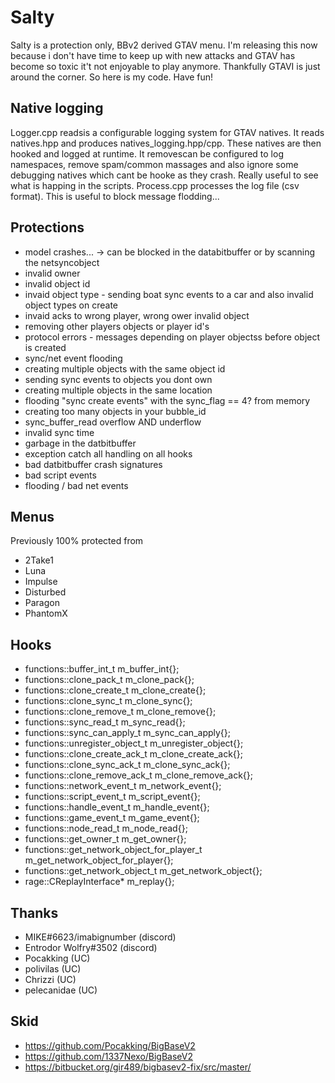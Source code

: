 # Salty

Salty is a protection only, BBv2 derived GTAV menu. I'm releasing this now because i don't have time to keep up with new attacks and GTAV has become so toxic it't not enjoyable to play anymore.  Thankfully GTAVI is just around the corner.  So here is my code.  Have fun!

## Native logging

Logger.cpp readsis a configurable logging system for GTAV natives.  It reads natives.hpp and produces natives_logging.hpp/cpp.   These natives are then hooked and logged at runtime.  It removescan be configured to log namespaces, remove spam/common massages and also ignore some debugging natives which cant be hooke as they crash.  Really useful to see what is happing in the scripts.  Process.cpp processes the log file (csv format).  This is useful to block message flodding...

## Protections

- model crashes... -> can be blocked in the databitbuffer or by scanning the netsyncobject
- invalid owner
- invalid object id
- invaid object type - sending boat sync events to a car and also invalid object types on create
- invaid acks to wrong player, wrong ower invalid object 
- removing other players objects or player id's
- protocol errors - messages depending on player objectss before object is created
- sync/net event flooding
- creating multiple objects with the same object id
- sending sync events to objects you dont own
- creating multiple objects in the same location
- flooding "sync create events" with the sync_flag == 4? from memory
- creating too many objects in your bubble_id
- sync_buffer_read overflow AND underflow
- invalid sync time
- garbage in the datbitbuffer
- exception catch all handling on all hooks
- bad datbitbuffer crash signatures
- bad script events
- flooding / bad net events

## Menus

Previously 100% protected from

- 2Take1
- Luna
- Impulse
- Disturbed
- Paragon
- PhantomX

## Hooks

- functions::buffer_int_t m_buffer_int{};
- functions::clone_pack_t m_clone_pack{};
- functions::clone_create_t m_clone_create{};
- functions::clone_sync_t m_clone_sync{};
- functions::clone_remove_t m_clone_remove{};
- functions::sync_read_t m_sync_read{};
- functions::sync_can_apply_t m_sync_can_apply{};
- functions::unregister_object_t m_unregister_object{};
- functions::clone_create_ack_t m_clone_create_ack{};
- functions::clone_sync_ack_t m_clone_sync_ack{};
- functions::clone_remove_ack_t m_clone_remove_ack{};
- functions::network_event_t m_network_event{};
- functions::script_event_t m_script_event{};
- functions::handle_event_t m_handle_event{};
- functions::game_event_t m_game_event{};
- functions::node_read_t m_node_read{};
- functions::get_owner_t m_get_owner{};
- functions::get_network_object_for_player_t m_get_network_object_for_player{};
- functions::get_network_object_t m_get_network_object{};  
- rage::CReplayInterface* m_replay{};

## Thanks

- MIKE#6623/imabignumber (discord)
- Entrodor Wolfry#3502 (discord)
- Pocakking (UC)
- polivilas (UC)
- Chrizzi (UC)
- pelecanidae (UC)

## Skid

 - https://github.com/Pocakking/BigBaseV2
 - https://github.com/1337Nexo/BigBaseV2
 - https://bitbucket.org/gir489/bigbasev2-fix/src/master/
  
